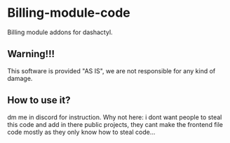 # Billing-module-code
Billing module addons for dashactyl.

## Warning!!!
This software is provided "AS IS", we are not responsible for any kind of damage.

## How to use it?
dm me in discord for instruction.
Why not here: i dont want people to steal this code and add in there public projects, they cant make the frontend file code mostly as they only know how to steal code...
